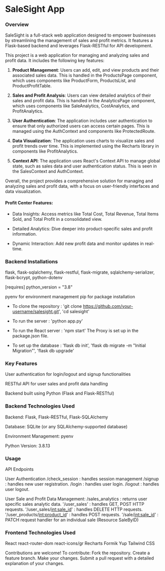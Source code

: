 # SaleSight App

### Overview

SaleSight is a full-stack web application designed to empower businesses by streamlining the management of sales and profit metrics. It features a Flask-based backend and leverages Flask-RESTful for API development.


This project is a web application for managing and analyzing sales and profit data. It includes the following key features:

1. **Product Management**: Users can add, edit, and view products and their associated sales data. This is handled in the ProductsPage component, which uses components like ProductForm, ProductsList, and ProductProfitTable.

2. **Sales and Profit Analysis**: Users can view detailed analytics of their sales and profit data. This is handled in the AnalyticsPage component, which uses components like SaleAnalytics, CostAnalytics, and ProfitAnalytics.

3. **User Authentication**: The application includes user authentication to ensure that only authorized users can access certain pages. This is managed using the AuthContext and components like ProtectedRoute.

4. **Data Visualization**: The application uses charts to visualize sales and profit trends over time. This is implemented using the Recharts library in components like ProfitAnalytics.

5. **Context API**: The application uses React's Context API to manage global state, such as sales data and user authentication status. This is seen in the SalesContext and AuthContext.

Overall, the project provides a comprehensive solution for managing and analyzing sales and profit data, with a focus on user-friendly interfaces and data visualization.

#### Profit Center Features:

* Data Insights: Access metrics like Total Cost, Total Revenue, Total Items Sold, and Total Profit in a consolidated view.

* Detailed Analytics: Dive deeper into product-specific sales and profit information.

* Dynamic Interaction: Add new profit data and monitor updates in real-time.


### Backend Installations

flask, flask-sqlalchemy, flask-restful, flask-migrate, sqlalchemy-serializer, flask-bcrypt, python-dotenv 

[requires]
python_version = "3.8"

pyenv for environment management
pip for package installation

* To clone the repository : 'git clone https://github.com/your-username/salesight.git', 'cd salesight'

* To run the server : 'python app.py'
* To run the React server : 'npm start'
The Proxy is set up in the package.json file.

* To set up the database : 'flask db init', 'flask db migrate -m "Initial Migration"', 'flask db upgrade'


### Key Features

User authentication for login/logout and signup functionalities

RESTful API for user sales and profit data handling

Backend built using Python (Flask and Flask-RESTful)


### Backend Technologies Used

Backend: Flask, Flask-RESTful, Flask-SQLAlchemy

Database: SQLite (or any SQLAlchemy-supported database)

Environment Management: pyenv

Python Version: 3.8.13


### Usage

API Endpoints

User Authentication
/check_session : handles session management
/signup : handles new user registration.
/login : handles user login.
/logout : handles user logout.

User Sale and Profit Data Management:
/sales_analytics : returns user specific sales analytic data.
'/user_sales' : handles GET, POST HTTP requests.
'/user_sales/<int:sale_id>' : handles DELETE HTTP requests.
'/user_products/<int:product_id>' : handles POST requests.
'/sale/<int:sale_id>' : PATCH request handler for an individual sale (Resource SaleByID)

### Frontend Technologies Used

React
react-router-dom
react-icons/gr
Recharts
Formik
Yup
Tailwind CSS


Contributions are welcome! To contribute:
Fork the repository.
Create a feature branch.
Make your changes.
Submit a pull request with a detailed explanation of your changes.
